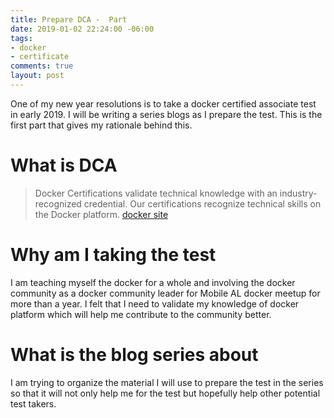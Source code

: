 ```yaml
---
title: Prepare DCA -  Part
date: 2019-01-02 22:24:00 -06:00
tags:
- docker
- certificate
comments: true
layout: post
---
```


One of my new year resolutions is to take a docker certified associate test in early 2019. I will be writing a series blogs as I prepare the test. This is the first part that gives my rationale behind this.
<!--more-->
# What is DCA

>Docker Certifications validate technical knowledge with an industry-recognized credential. Our certifications recognize technical skills on the Docker platform.
[docker site](https://success.docker.com/certification)

# Why am I taking the test

I am teaching myself the docker for a whole and involving the docker community as a docker community leader for Mobile AL docker meetup for more than a year. I felt that I need to validate my knowledge of docker platform which will help me contribute to the community better.

# What is the blog series about

I am trying to organize the material I will use to prepare the test in the series so that it will not only help me for the test but hopefully help other potential test takers.


